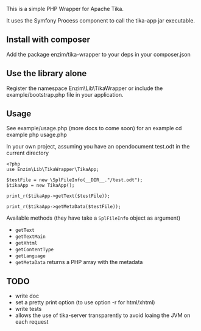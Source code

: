 This is a simple PHP Wrapper for Apache Tika.

It uses the Symfony Process component to call the tika-app jar
executable.

Install with composer
------------------------
Add the package enzim/tika-wrapper to your deps in your composer.json

Use the library alone
------------------------
Register the namespace Enzim\Lib\TikaWrapper or include the example/bootstrap.php file
in your application.

Usage
------------------------
See example/usage.php (more docs to come soon) for an example
    cd example
    php usage.php

In your own project, assuming you have an opendocument test.odt in the
current directory

    <?php
    use Enzim\Lib\TikaWrapper\TikaApp;
     
    $testFile = new \SplFileInfo(__DIR__."/test.odt");
    $tikaApp = new TikaApp();
     
    print_r($tikaApp->getText($testFile));
     
    print_r($tikaApp->getMetaData($testFile));


Available methods (they have take a `SplFileInfo` object as argument)

- `getText`
- `getTextMain`
- `getXhtml`
- `getContentType`
- `getLanguage`
- `getMetaData` returns a PHP array with the metadata



TODO
------------------------
- write doc
- set a pretty print option (to use option -r for html/xhtml)
- write tests 
- allows the use of tika-server transparently to avoid loaing the JVM on
  each request
